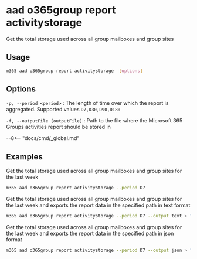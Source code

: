 # aad o365group report activitystorage

Get the total storage used across all group mailboxes and group sites

## Usage

```sh
m365 aad o365group report activitystorage  [options]
```

## Options

`-p, --period <period>`
: The length of time over which the report is aggregated. Supported values `D7,D30,D90,D180`

`-f, --outputFile [outputFile]`
: Path to the file where the Microsoft 365 Groups activities report should be stored in

--8<-- "docs/cmd/_global.md"

## Examples

Get the total storage used across all group mailboxes and group sites for the last week

```sh
m365 aad o365group report activitystorage --period D7
```

Get the total storage used across all group mailboxes and group sites for the last week and exports the report data in the specified path in text format

```sh
m365 aad o365group report activitystorage --period D7 --output text > "o365groupactivitystorage.txt"
```

Get the total storage used across all group mailboxes and group sites for the last week and exports the report data in the specified path in json format

```sh
m365 aad o365group report activitystorage --period D7 --output json > "o365groupactivitystorage.json"
```
